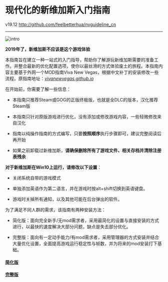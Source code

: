 <h1 class="code-line" data-line-start=0 data-line-end=1 ><a id="_0"></a>现代化的新维加斯入门指南</h1>
<p class="has-line-data" data-line-start="2" data-line-end="3">v19.12 <a href="http://github.com/feelbetterhua/nvguideline_cn">http://github.com/feelbetterhua/nvguideline_cn</a></p>
<hr>
<p class="has-line-data" data-line-start="6" data-line-end="7"><img src="https://github.com/feelbetterhua/nvguideline_cn/blob/master/intro_pic.jpg?raw=true" alt="intro" title="intro"></p>
<p class="has-line-data" data-line-start="8" data-line-end="9"><strong>2019年了，新维加斯不应该是这个游戏体验</strong></p>
<p class="has-line-data" data-line-start="10" data-line-end="11">本指南旨在建立一种一站式的入门指导，帮助你了解游玩新维加斯需要的准备工作。并整合最新的优化配置选项，使你以最丝滑的方式体验废土的旅程。本指南内容主要基于外网一个MOD指南Viva New Vegas，根据中文补丁的安装修改一些流程。原指南地址：<em><a href="http://vivanewvegas.github.io">vivanewvegas.github.io</a></em></p>
<p class="has-line-data" data-line-start="12" data-line-end="13">在开始前，你需要了解一些信息：</p>
<ul>
<li class="has-line-data" data-line-start="14" data-line-end="16">
<p class="has-line-data" data-line-start="14" data-line-end="15">本指南只推荐Steam或GOG的正版终极版，也就是全DLC的版本，汉化推荐Steam版</p>
</li>
<li class="has-line-data" data-line-start="16" data-line-end="18">
<p class="has-line-data" data-line-start="16" data-line-end="17">本指南只针对原版游戏进行优化，没有添加或修改游戏内容，一些轻微修改来自汉化</p>
</li>
<li class="has-line-data" data-line-start="18" data-line-end="20">
<p class="has-line-data" data-line-start="18" data-line-end="19">指南以纯操作指南的方式编写，只要<strong>按照顺序</strong>执行步骤即可，建议完整阅读后再开始</p>
</li>
<li class="has-line-data" data-line-start="20" data-line-end="22">
<p class="has-line-data" data-line-start="20" data-line-end="21">如果之前卸载过新维加斯，<strong>请确保删除所有了游戏文件、相关存档并清除注册表残余</strong></p>
</li>
</ul>
<p class="has-line-data" data-line-start="22" data-line-end="23"><strong>对于新维加斯在Win10上运行，请修改以下设置</strong>：</p>
<ul>
<li class="has-line-data" data-line-start="24" data-line-end="26">
<p class="has-line-data" data-line-start="24" data-line-end="25">关闭系统自带的游戏模式</p>
</li>
<li class="has-line-data" data-line-start="26" data-line-end="28">
<p class="has-line-data" data-line-start="26" data-line-end="27">单独添加英语作为第二语言，并在游戏时按alt+shift切换到英语键盘。</p>
</li>
<li class="has-line-data" data-line-start="28" data-line-end="30">
<p class="has-line-data" data-line-start="28" data-line-end="29">游戏时关掉所有通知，以及其他可能在后台弹出的软件。</p>
</li>
</ul>
<p class="has-line-data" data-line-start="30" data-line-end="31">为了满足不同人群的需求，该指南有两种安装方法：</p>
<ul>
<li class="has-line-data" data-line-start="32" data-line-end="34">
<p class="has-line-data" data-line-start="32" data-line-end="33">简化版：面向完全新手/无mod需求者，采用最简化的设置与直接安装的方式进行，以最快的速度解决大部分问题，缺点是失去部分优化。</p>
</li>
<li class="has-line-data" data-line-start="34" data-line-end="36">
<p class="has-line-data" data-line-start="34" data-line-end="35">完整版：面向有一定动手能力/有mod需求者，采用管理器的方式安装并结合大量优化设置，全面提高游戏运行稳定性与帧数，并为将来的mod安装打下基础。</p>
</li>
</ul>
<h4 class="code-line" data-line-start=36 data-line-end=37 ><a id="httpsgithubcomfeelbetterhuanvguideline_cnblobmastermdnomodsmd__36"></a><a href="https://github.com/feelbetterhua/nvguideline_cn/blob/master/md/nomods.md" title="简化版">简化版</a></h4>
<h4 class="code-line" data-line-start=38 data-line-end=39 ><a id="httpsgithubcomfeelbetterhuanvguideline_cnblobmastermdmodsmd__38"></a><a href="https://github.com/feelbetterhua/nvguideline_cn/blob/master/md/mods.md" title="完整版">完整版</a></h4>

